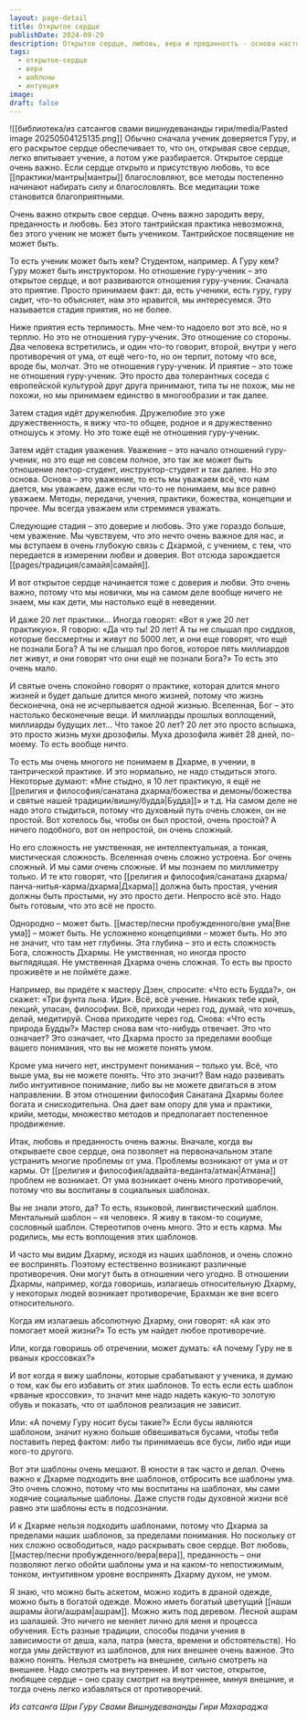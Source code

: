 ```yaml
---
layout: page-detail
title: Открытое сердце
publishDate: 2024-09-29
description: Открытое сердце, любовь, вера и преданность - основа настоящих отношений гуру-ученик и успешной тантрической практики. Без них ученик остаётся лишь студентом, а практика - формальной. Дхарма сложна, её нельзя понять умом или через шаблоны; только интуитивное восприятие и открытость позволяют преодолеть внутренние противоречия и выйти за пределы социальных и ментальных ограничений.
tags:
  - открытое-сердце
  - вера
  - шаблоны
  - интуиция
image: 
draft: false
---
```

![[библиотека/из сатсангов свами вишнудевананды гири/media/Pasted image 20250504125135.png]]
 Обычно сначала ученик доверяется Гуру, и его раскрытое сердце обеспечивает то, что он, открывая свое сердце, легко впитывает учение, а потом уже разбирается. Открытое сердце очень важно. Если сердце открыто и присутствую любовь, то все [[практики/мантры|мантры]] благословляют, все методы постепенно начинают набирать силу и благословлять. Все медитации тоже становится благоприятными.

 Очень важно открыть свое сердце. Очень важно зародить веру, преданность и любовь. Без этого тантрийская практика невозможна, без этого ученик не может быть учеником. Тантрийское посвящение не может быть.

 То есть ученик может быть кем? Студентом, например. А Гуру кем? Гуру может быть инструктором. Но отношение гуру-ученик – это открытое сердце, и вот развиваются отношения гуру-ученик. Сначала это приятие. Просто принимаем факт: да, есть ученики, есть гуру, гуру сидит, что-то объясняет, нам это нравится, мы интересуемся. Это называется стадия приятия, но не более.

 Ниже приятия есть терпимость. Мне чем-то надоело вот это всё, но я терплю. Но это не отношения гуру-ученик. Это отношение со стороны. Два человека встретились, и один что-то говорит, второй, внутри у него противоречия от ума, от ещё чего-то, но он терпит, потому что все, вроде бы, молчат. Это не отношения гуру-ученик. И приятие – это тоже не отношения гуру-ученик. Это просто два толерантных соседа с европейской культурой друг друга принимают, типа ты не похож, мы не похожи, но мы принимаем единство в многообразии и так далее.

 Затем стадия идёт дружелюбия. Дружелюбие это уже дружественность, я вижу что-то общее, родное и я дружественно отношусь к этому. Но это тоже ещё не отношения гуру-ученик.

 Затем идёт стадия уважения. Уважение – это начало отношений гуру-ученик, но это еще не совсем полное, это так же может быть отношение лектор-студент, инструктор-студент и так далее. Но это основа. Основа – это уважение, то есть мы уважаем всё, что нам дается, мы уважаем, даже если что-то не понимаем, мы все равно уважаем. Методы, передачи, учения, практики, божества, концепции и прочее. Мы всегда уважаем или стремимся уважать.

 Следующие стадия – это доверие и любовь. Это уже гораздо больше, чем уважение. Мы чувствуем, что это нечто очень важное для нас, и мы вступаем в очень глубокую связь с Дхармой, с учением, с тем, что передается в измерении любви и доверия. Вот отсюда зарождается [[pages/традиция/самайя|самайя]].

 И вот открытое сердце начинается тоже с доверия и любви. Это очень важно, потому что мы новички, мы на самом деле вообще ничего не знаем, мы как дети, мы настолько ещё в неведении.

 И даже 20 лет практики… Иногда говорят: «Вот я уже 20 лет практикую». Я говорю: «Да что ты! 20 лет! А ты не слышал про сиддхов, которые бессмертны и живут по 5000 лет, и они еще говорят, что ещё не познали Бога? А ты не слышал про богов, которое пять миллиардов лет живут, и они говорят что они ещё не познали Бога?» То есть это очень мало.

 И святые очень спокойно говорят о практике, которая длится много жизней и будет дальше длится много жизней, потому что жизнь бесконечна, она не исчерпывается одной жизнью. Вселенная, Бог – это настолько бесконечные вещи. И миллиарды прошлых воплощений, миллиарды будущих лет… Что такое 20 лет? 20 лет это просто вспышка, это просто жизнь мухи дрозофилы. Муха дрозофила живёт 28 дней, по-моему. То есть вообще ничто.

 То есть мы очень многого не понимаем в Дхарме, в учении, в тантрической практике. И это нормально, не надо стыдиться этого. Некоторые думают: «Мне стыдно, я 10 лет практикую, я ещё не [[религия и философия/санатана дхарма/божества и демоны/божества и святые нашей традиции/вишну/будда|Будда]]» и т.д. На самом деле не надо этого стыдиться, потому что духовный путь очень сложен, он не простой. Вот хотелось бы, чтобы он был простой, очень простой? А ничего подобного, вот он непростой, он очень сложный.

 Но его сложность не умственная, не интеллектуальная, а тонкая, мистическая сложность. Вселенная очень сложно устроена. Бог очень сложный. И мы сами очень сложные. И мы познаем по миллиметру только. И те кто говорят, что [[религия и философия/санатана дхарма/панча-нитья-карма/дхарма|Дхарма]] должна быть простая, учения должны быть простыми, ну это просто дети. Непросто всё это. Надо быть готовым, что это всё не просто.

 Однородно – может быть. [[мастер/песни пробужденного/вне ума|Вне ума]] – может быть. Не усложнено концепциями – может быть. Но это не значит, что там нет глубины. Эта глубина – это и есть сложность Бога, сложность Дхармы. Не умственная, но иногда просто выглядящая. Не умственная Дхарма очень сложная. То есть вы просто проживёте и не поймёте даже.

 Например, вы придёте к мастеру Дзен, спросите: «Что есть Будда?», он скажет: «Три фунта льна. Иди». Всё, всё учение. Никаких тебе крий, лекций, упасан, философии. Всё, приходи через год, думай, что хочешь, делай, медитируй. Снова приходите через год. Снова: «Что есть природа Будды?» Мастер снова вам что-нибудь отвечает. Это что означает? Это означает, что Дхарма просто за пределами вообще вашего понимания, что вы не можете понять умом.

 Кроме ума ничего нет, инструмент понимания – только ум. Всё, что выше ума, вы не можете понять. Что это значит? Вам надо развивать либо интуитивное понимание, либо вы не можете двигаться в этом направлении. В этом отношении философия Санатана Дхармы более богата и снисходительна. Она дает вам опору для ума и практики, крийи, методы, множество методов и предполагает постепенное продвижение.

 Итак, любовь и преданность очень важны. Вначале, когда вы открываете свое сердце, она позволяет на первоначальном этапе устранить многие проблемы от ума. Проблемы возникают от ума и от кармы. От [[религия и философия/адвайта-веданта/атман|Атмана]] проблем не возникает. От ума возникает очень много противоречий, потому что вы воспитаны в социальных шаблонах.

 Вы не знали этого, да? То есть, языковой, лингвистический шаблон. Ментальный шаблон – «я человек». Я живу в таком-то социуме, сословный шаблон. Стереотипов очень много. Это и есть карма. Мы родились, мы есть воплощения этих шаблонов.

 И часто мы видим Дхарму, исходя из наших шаблонов, и очень сложно ее воспринять. Поэтому естественно возникают различные противоречия. Они могут быть в отношении чего угодно. В отношении Дхармы, например, когда говоришь, излагаешь относительную Дхарму, у некоторых людей возникает противоречие, Брахман же вне всего относительного.

 Когда им излагаешь абсолютную Дхарму, они говорят: «А как это помогает моей жизни?» То есть ум найдет любое противоречие.

 Или, когда говоришь об отречении, может думать: «А почему Гуру не в рваных кроссовках?»

 И вот когда я вижу шаблоны, которые срабатывают у ученика, я думаю о том, как бы его избавить от этих шаблонов. То есть если есть шаблон «рваные кроссовки», то значит мне надо надеть какую-то золотую обувь и показать, что от шаблонов реализация не зависит.

 Или: «А почему Гуру носит бусы такие?» Если бусы являются шаблоном, значит нужно больше обвешиваться бусами, чтобы тебя поставить перед фактом: либо ты принимаешь все бусы, либо иди ищи кого-то другого.

 Вот эти шаблоны очень мешают. В юности я так часто и делал. Очень важно к Дхарме подходить вне шаблонов, отбросить все шаблоны ума. Это очень сложно, потому что мы воспитаны на шаблонах, мы сами ходячие социальные шаблоны. Даже спустя годы духовной жизни всё равно эти шаблоны есть в подсознании.

 И к Дхарме нельзя подходить шаблонами, потому что Дхарма за пределами наших шаблонов, за пределами понимания. Но поскольку от них сложно освободиться, надо раскрывать свое сердце. Вот любовь, [[мастер/песни пробужденного/вера|вера]], преданность – они позволяют легко обойти шаблоны ума и на каком-то непостижимым, тонком, интуитивном уровне воспринять Дхарму духом, не умом.

 Я знаю, что можно быть аскетом, можно ходить в драной одежде, можно быть в богатой одежде. Можно иметь богатый цветущий [[наши ашрамы йоги/ашрам|ашрам]]. Можно жить под деревом. Лесной ашрам из шалашей. Это ничего не меняет лично для меня и процесса обучения. Есть разные традиции, способы подачи учения в зависимости от деша, кала, патра (места, времени и обстоятельств). Но когда умы действуют из шаблонов, для них внешнее очень важное. Это важно понять. Нельзя смотреть на внешнее, сильно смотреть на внешнее. Надо смотреть на внутреннее. И вот чистое, открытое, любящее сердце – оно сразу смотрит на внутреннее, минуя внешние, и тогда очень легко избавляться от противоречий.

*Из сатсанга Шри Гуру Свами Вишнудевананды Гири Махараджа*